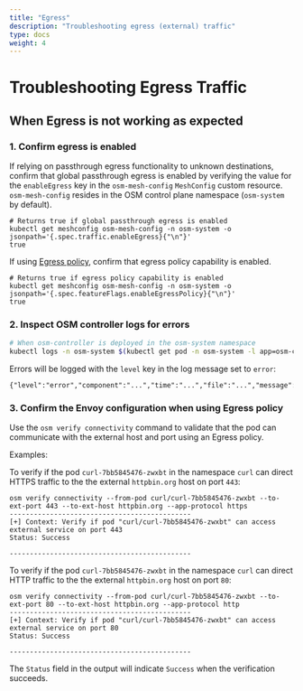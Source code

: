 ```yaml
---
title: "Egress"
description: "Troubleshooting egress (external) traffic"
type: docs
weight: 4
---
```


# Troubleshooting Egress Traffic

## When Egress is not working as expected

### 1. Confirm egress is enabled

If relying on passthrough egress functionality to unknown destinations, confirm that global passthrough egress is enabled by verifying the value for the `enableEgress` key in the `osm-mesh-config` `MeshConfig` custom resource. `osm-mesh-config` resides in the OSM control plane namespace (`osm-system` by default).

```console
# Returns true if global passthrough egress is enabled
kubectl get meshconfig osm-mesh-config -n osm-system -o jsonpath='{.spec.traffic.enableEgress}{"\n"}'
true
```

If using [Egress policy](/docs/guides/traffic_management/egress/#1-configuring-egress-policies), confirm that egress policy capability is enabled.

```console
# Returns true if egress policy capability is enabled
kubectl get meshconfig osm-mesh-config -n osm-system -o jsonpath='{.spec.featureFlags.enableEgressPolicy}{"\n"}'
true
```

### 2. Inspect OSM controller logs for errors

```bash
# When osm-controller is deployed in the osm-system namespace
kubectl logs -n osm-system $(kubectl get pod -n osm-system -l app=osm-controller -o jsonpath='{.items[0].metadata.name}')
```

Errors will be logged with the `level` key in the log message set to `error`:
```console
{"level":"error","component":"...","time":"...","file":"...","message":"..."}
```

### 3. Confirm the Envoy configuration when using Egress policy

Use the `osm verify connectivity` command to validate that the pod can communicate with the external host and port using an Egress policy.

Examples:

To verify if the pod `curl-7bb5845476-zwxbt` in the namespace `curl` can direct HTTPS traffic to the the external `httpbin.org` host on port `443`:

```console
osm verify connectivity --from-pod curl/curl-7bb5845476-zwxbt --to-ext-port 443 --to-ext-host httpbin.org --app-protocol https
---------------------------------------------
[+] Context: Verify if pod "curl/curl-7bb5845476-zwxbt" can access external service on port 443
Status: Success

---------------------------------------------
```

To verify if the pod `curl-7bb5845476-zwxbt` in the namespace `curl` can direct HTTP traffic to the the external `httpbin.org` host on port `80`:
```console
osm verify connectivity --from-pod curl/curl-7bb5845476-zwxbt --to-ext-port 80 --to-ext-host httpbin.org --app-protocol http
---------------------------------------------
[+] Context: Verify if pod "curl/curl-7bb5845476-zwxbt" can access external service on port 80
Status: Success

---------------------------------------------
```

The `Status` field in the output will indicate `Success` when the verification succeeds.
